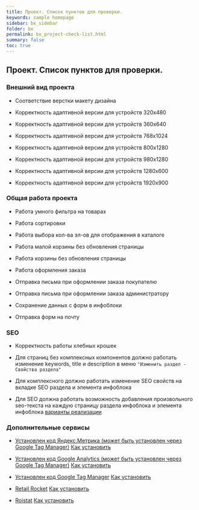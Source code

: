 ```yaml
---
title: Проект. Список пунктов для проверки.
keywords: sample homepage
sidebar: bx_sidebar
folder: bx
permalink: bx_project-check-list.html
summary: false
toc: true
---
```


## Проект. Список пунктов для проверки.

### Внешний вид проекта

* Соответствие верстки макету дизайна

* Корректность адаптивной версии для устройств 320x480

* Корректность адаптивной версии для устройств 360x640

* Корректность адаптивной версии для устройств 768x1024

* Корректность адаптивной версии для устройств 800x1280

* Корректность адаптивной версии для устройств 980x1280

* Корректность адаптивной версии для устройств 1280x600

* Корректность адаптивной версии для устройств 1920x900

### Общая работа проекта

* Работа умного фильтра на товарах

* Работа сортировки

* Работа выбора кол-ва эл-ов для отображения в каталоге

* Работа малой корзины без обновления страницы

* Работа корзины без обновления страницы

* Работа оформления заказа

* Отправка письма при оформлении заказа покупателю

* Отправка письма при оформлении заказа администратору

* Сохранение данных с форм в инфоблоки

* Отправка форм на почту

### SEO

* Корректность работы хлебных крошек

* Для страниц без комплексных компонентов должно работать изменение keywords, title и description в меню `"Изменить раздел - Свойства раздела"`

* Для комплексного должно работать изменение SEO свойств на вкладке SEO раздела и элемента инфоблока

* Для SEO должна работать возможность добавления произвольного seo-текста на каждую страницу раздела инфоблока и элемента инфоблока [варианты реализации]()

### Дополнительные сервисы

* [Установлен код Яндекс.Метрика (может быть установлен через Google Tag Manager)](https://metrika.yandex.ru) [Как установить](/my_notepad/bx_scripts-ym.html)

* [Установлен код Google Analytics (может быть установлен через Google Tag Manager)](https://analytics.google.com/analytics/web/provision/#provision/SignUp/) [Как установить](/my_notepad/bx_scripts-ga.html)

* [Установлен код Google Tag Manager](https://www.google.com/analytics/tag-manager/) [Как установить](/my_notepad/bx_scripts-gtm.html)

* [Retail Rocket](https://studioratio.ru/retailrocket/) [Как установить](/my_notepad/bx_scripts-retailrocket.html)

* [Roistat](http://roistat.com/ru/) [Как установить](/my_notepad/bx_scripts-roistat.html)
